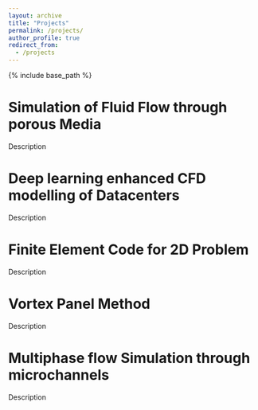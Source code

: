 ```yaml
---
layout: archive
title: "Projects"
permalink: /projects/
author_profile: true
redirect_from:
  - /projects
---
```


{% include base_path %}

Simulation of Fluid Flow through porous Media
======
Description

Deep learning enhanced CFD modelling of Datacenters
======
Description

Finite Element Code for 2D Problem
======
Description

Vortex Panel Method
======
Description

Multiphase flow Simulation through microchannels
======
Description
